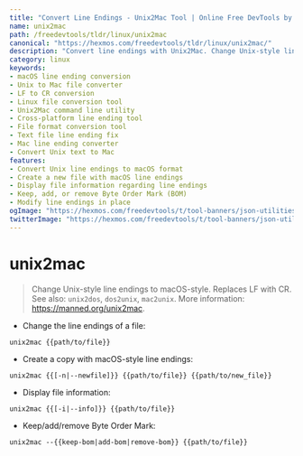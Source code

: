 ```yaml
---
title: "Convert Line Endings - Unix2Mac Tool | Online Free DevTools by Hexmos"
name: unix2mac
path: /freedevtools/tldr/linux/unix2mac
canonical: "https://hexmos.com/freedevtools/tldr/linux/unix2mac/"
description: "Convert line endings with Unix2Mac. Change Unix-style line feeds to macOS carriage returns for file compatibility. Free online tool, no registration required."
category: linux
keywords:
- macOS line ending conversion
- Unix to Mac file converter
- LF to CR conversion
- Linux file conversion tool
- Unix2Mac command line utility
- Cross-platform line ending tool
- File format conversion tool
- Text file line ending fix
- Mac line ending converter
- Convert Unix text to Mac
features:
- Convert Unix line endings to macOS format
- Create a new file with macOS line endings
- Display file information regarding line endings
- Keep, add, or remove Byte Order Mark (BOM)
- Modify line endings in place
ogImage: "https://hexmos.com/freedevtools/t/tool-banners/json-utilities-banner.png"
twitterImage: "https://hexmos.com/freedevtools/t/tool-banners/json-utilities-banner.png"
---
```


# unix2mac

> Change Unix-style line endings to macOS-style.
> Replaces LF with CR.
> See also: `unix2dos`, `dos2unix`, `mac2unix`.
> More information: <https://manned.org/unix2mac>.

- Change the line endings of a file:

`unix2mac {{path/to/file}}`

- Create a copy with macOS-style line endings:

`unix2mac {{[-n|--newfile]}} {{path/to/file}} {{path/to/new_file}}`

- Display file information:

`unix2mac {{[-i|--info]}} {{path/to/file}}`

- Keep/add/remove Byte Order Mark:

`unix2mac --{{keep-bom|add-bom|remove-bom}} {{path/to/file}}`
